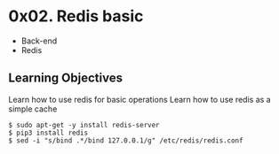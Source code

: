 # 0x02. Redis basic

* Back-end
* Redis

## Learning Objectives
Learn how to use redis for basic operations
Learn how to use redis as a simple cache


```
$ sudo apt-get -y install redis-server
$ pip3 install redis
$ sed -i "s/bind .*/bind 127.0.0.1/g" /etc/redis/redis.conf
```
